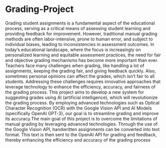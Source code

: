 # Grading-Project
Grading student assignments is a fundamental aspect of the educational process, serving as a critical means of assessing student learning and providing feedback for improvement. However, traditional manual grading methods are often labor-intensive, prone to human error, and subject to individual biases, leading to inconsistencies in assessment outcomes. In today’s educational landscape, where the focus is increasingly on personalized learning and equitable assessment practices, the need for fair and objective grading mechanisms has become more important than ever. Teachers face many challenges when grading, like handling a lot of assignments, keeping the grading fair, and giving feedback quickly. Also, sometimes personal opinions can affect the grades, which isn’t fair to all students. Addressing these challenges requires innovative approaches that leverage technology to enhance the efficiency, accuracy, and fairness of the grading process. This project aims to develop a new system for suggesting grades using AI (artificial intelligence), which will revolutionize the grading process. By employing advanced technologies such as Optical Character Recognition (OCR) with the Google Vision API and AI Models (specifically OpenAI GPT-3), our goal is to streamline grading and improve its accuracy.The main goal of this project is to overcome the limitations of manual grading by leveraging advanced technologies. Through the use of the Google Vision API, handwritten assignments can be converted into text format. This text is then sent to the OpenAI API for grading and feedback, thereby enhancing the efficiency and accuracy of the grading process
